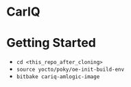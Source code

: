 # CarIQ



# Getting Started
 * `cd <this_repo_after_cloning>`
 * `source yocto/poky/oe-init-build-env`
 * `bitbake cariq-amlogic-image`